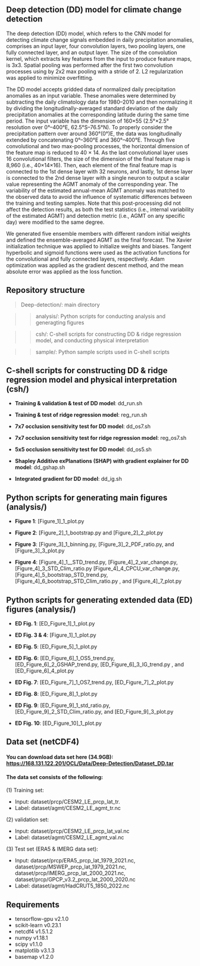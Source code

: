 ## Deep detection (DD) model for climate change detection
  The deep detection (DD) model, which refers to the CNN model for detecting climate change signals embedded in daily precipitation anomalies, comprises an input layer, four convolution layers, two pooling layers, one fully connected layer, and an output layer. The size of the convolution kernel, which extracts key features from the input to produce feature maps, is 3x3. Spatial pooling was performed after the first two convolution processes using by 2x2 max pooling with a stride of 2. L2 regularization was applied to minimize overfitting.

  The DD model accepts gridded data of normalized daily precipitation anomalies as an input variable. These anomalies were determined by subtracting the daily climatology data for 1980–2010 and then normalizing it by dividing the longitudinally-averaged standard deviation of the daily precipitation anomalies at the corresponding latitude during the same time period. The input variable has the dimension of 160×55 (2.5°×2.5° resolution over 0°–400°E, 62.5°S–76.5°N). To properly consider the precipitation pattern over around 360°(0°)E, the data was longitudinally extended by concatenating 0°–360°E and 360°–400°E. Through five convolutional and two max-pooling processes, the horizontal dimension of the feature map is reduced to 40 × 14. As the last convolutional layer uses 16 convolutional filters, the size of the dimension of the final feature map is 8,960 (i.e., 40×14×16). Then, each element of the final feature map is connected to the 1st dense layer with 32 neurons, and lastly, 1st dense layer is connected to the 2nd dense layer with a single neuron to output a scalar value representing the AGMT anomaly of the corresponding year. The variability of the estimated annual-mean AGMT anomaly was matched to the observed data to avoid the influence of systematic differences between the training and testing samples. Note that this post-processing did not affect the detection results, as both the test statistics (i.e., internal variability of the estimated AGMT) and detection metric (i.e., AGMT on any specific day) were modified to the same degree.

  We generated five ensemble members with different random initial weights and defined the ensemble-averaged AGMT as the final forecast. The Xavier initialization technique was applied to initialize weights and biases. Tangent hyperbolic and sigmoid functions were used as the activation functions for the convolutional and fully connected layers, respectively. Adam optimization was applied as the gradient descent method, and the mean absolute error was applied as the loss function.

## Repository structure
>Deep-detection/: main directory

>> analysis/: Python scripts for conducting analysis and generagting figures
 
>> csh/: C-shell scripts for constructing DD & ridge regression model, and conducting physical interpretation

>> sample/: Python sample scripts used in C-shell scripts

## C-shell scripts for constructing DD & ridge regression model and physical interpretation (csh/)
- **Training & validation & test of DD model**: dd_run.sh
  
- **Training & test of ridge regression model**: reg_run.sh
  
- **7x7 occlusion sensitivity test for DD model**: dd_os7.sh
  
- **7x7 occlusion sensitivity test for ridge regression model**: reg_os7.sh

- **5x5 occlusion sensitivity test for DD model**: dd_os5.sh

- **Shapley Additive exPlanations (SHAP) with gradient explainer for DD model**: dd_gshap.sh

- **Integrated gradient for DD model**: dd_ig.sh

## Python scripts for generating main figures (analysis/)
- **Figure 1**: [Figure_1]_1_plot.py
  
- **Figure 2**: [Figure_2]_1_bootstrap.py and [Figure_2]_2_plot.py
  
- **Figure 3**: [Figure_3]_1_binning.py, [Figure_3]_2_PDF_ratio.py, and [Figure_3]_3_plot.py
  
- **Figure 4**: [Figure_4]_1__STD_trend.py, [Figure_4]_2_var_change.py, [Figure_4]_3_STD_Clim_ratio.py
                [Figure_4]_4_CPCU_var_change.py, [Figure_4]_5_bootstrap_STD_trend.py, [Figure_4]_6_bootstrap_STD_Clim_ratio.py
                , and [Figure_4]_7_plot.py

## Python scripts for generating extended data (ED) figures (analysis/)
- **ED Fig. 1**: [ED_Figure_1]_1_plot.py
  
- **ED Fig. 3 & 4**: [Figure_1]_1_plot.py
  
- **ED Fig. 5**: [ED_Figure_5]_1_plot.py
  
- **ED Fig. 6**: [ED_Figure_6]_1_OS5_trend.py, [ED_Figure_6]_2_GSHAP_trend.py, [ED_Figure_6]_3_IG_trend.py
                 , and [ED_Figure_6]_4_plot.py
  
- **ED Fig. 7**: [ED_Figure_7]_1_OS7_trend.py, [ED_Figure_7]_2_plot.py
  
- **ED Fig. 8**: [ED_Figure_8]_1_plot.py
  
- **ED Fig. 9**: [ED_Figure_9]_1_std_ratio.py, [ED_Figure_9]_2_STD_Clim_ratio.py, and [ED_Figure_9]_3_plot.py
  
- **ED Fig. 10**: [ED_Figure_10]_1_plot.py

## Data set (netCDF4)
#### You can download data set here (34.9GB): https://168.131.122.201/OCL/Data/Deep-Detection/Dataset_DD.tar
#### The data set consists of the following:
(1) Training set: 
- Input: dataset/prcp/CESM2_LE_prcp_lat_tr.
- Label: dataset/agmt/CESM2_LE_agmt_tr.nc
       
(2) validation set:
- Input: dataset/prcp/CESM2_LE_prcp_lat_val.nc
- Label: dataset/agmt/CESM2_LE_agmt_val.nc
   
(3) Test set (ERA5 & IMERG data set):
          
- Input: dataset/prcp/ERA5_prcp_lat_1979_2021.nc,
         dataset/prcp/MSWEP_prcp_lat_1979_2021.nc,
         dataset/prcp/IMERG_prcp_lat_2000_2021.nc,
         dataset/prcp/GPCP_v3.2_prcp_lat_2000_2020.nc
- Label: dataset/agmt/HadCRUT5_1850_2022.nc

## Requirements
   -  tensorflow-gpu v2.1.0
   -  scikit-learn v0.23.1
   -  netcdf4 v1.5.1.2
   -  numpy v1.18.1
   -  scipy v1.1.0
   -  matplotlib v3.1.3
   -  basemap v1.2.0
   
   

